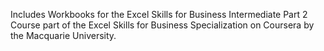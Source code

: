 Includes Workbooks for the Excel Skills for Business Intermediate Part 2 Course part of the Excel Skills for Business  Specialization on Coursera by the Macquarie University.